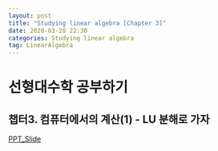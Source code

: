 ```yaml
---
layout: post
title: "Studying linear algebra [Chapter 3]"
date: 2020-03-28 22:30
categories: Studying linear algebra
tag: LinearAlgebra
---
```


# 선형대수학 공부하기
## 챕터3. 컴퓨터에서의 계산(1) - LU 분해로 가자

[PPT_Slide](https://star6973.github.io/reveal.js/slide/linear-algebra-chapter-3.html)
